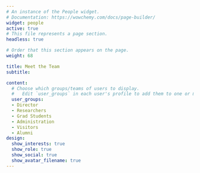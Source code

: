```yaml
---
# An instance of the People widget.
# Documentation: https://wowchemy.com/docs/page-builder/
widget: people
active: true
# This file represents a page section.
headless: true

# Order that this section appears on the page.
weight: 68

title: Meet the Team
subtitle:

content:
  # Choose which groups/teams of users to display.
  #   Edit `user_groups` in each user's profile to add them to one or more of these groups.
  user_groups:
  - Director
  - Researchers
  - Grad Students
  - Administration
  - Visitors
  - Alumni
design:
  show_interests: true
  show_role: true
  show_social: true
  show_avatar_filename: true
---
```

